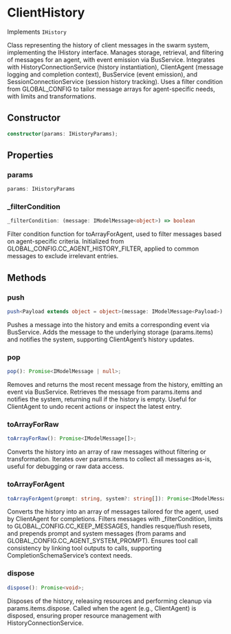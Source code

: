 # ClientHistory

Implements `IHistory`

Class representing the history of client messages in the swarm system, implementing the IHistory interface.
Manages storage, retrieval, and filtering of messages for an agent, with event emission via BusService.
Integrates with HistoryConnectionService (history instantiation), ClientAgent (message logging and completion context),
BusService (event emission), and SessionConnectionService (session history tracking).
Uses a filter condition from GLOBAL_CONFIG to tailor message arrays for agent-specific needs, with limits and transformations.

## Constructor

```ts
constructor(params: IHistoryParams);
```

## Properties

### params

```ts
params: IHistoryParams
```

### _filterCondition

```ts
_filterCondition: (message: IModelMessage<object>) => boolean
```

Filter condition function for toArrayForAgent, used to filter messages based on agent-specific criteria.
Initialized from GLOBAL_CONFIG.CC_AGENT_HISTORY_FILTER, applied to common messages to exclude irrelevant entries.

## Methods

### push

```ts
push<Payload extends object = object>(message: IModelMessage<Payload>): Promise<void>;
```

Pushes a message into the history and emits a corresponding event via BusService.
Adds the message to the underlying storage (params.items) and notifies the system, supporting ClientAgent’s history updates.

### pop

```ts
pop(): Promise<IModelMessage | null>;
```

Removes and returns the most recent message from the history, emitting an event via BusService.
Retrieves the message from params.items and notifies the system, returning null if the history is empty.
Useful for ClientAgent to undo recent actions or inspect the latest entry.

### toArrayForRaw

```ts
toArrayForRaw(): Promise<IModelMessage[]>;
```

Converts the history into an array of raw messages without filtering or transformation.
Iterates over params.items to collect all messages as-is, useful for debugging or raw data access.

### toArrayForAgent

```ts
toArrayForAgent(prompt: string, system?: string[]): Promise<IModelMessage[]>;
```

Converts the history into an array of messages tailored for the agent, used by ClientAgent for completions.
Filters messages with _filterCondition, limits to GLOBAL_CONFIG.CC_KEEP_MESSAGES, handles resque/flush resets,
and prepends prompt and system messages (from params and GLOBAL_CONFIG.CC_AGENT_SYSTEM_PROMPT).
Ensures tool call consistency by linking tool outputs to calls, supporting CompletionSchemaService’s context needs.

### dispose

```ts
dispose(): Promise<void>;
```

Disposes of the history, releasing resources and performing cleanup via params.items.dispose.
Called when the agent (e.g., ClientAgent) is disposed, ensuring proper resource management with HistoryConnectionService.
